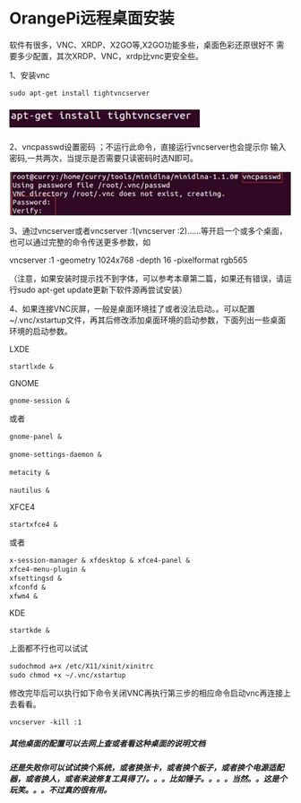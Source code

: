 # OrangePi远程桌面安装

软件有很多，VNC、XRDP、X2GO等,X2GO功能多些，桌面色彩还原很好不 需要多少配置，其次XRDP、VNC，xrdp比vnc更安全些。

1、安装vnc

```
sudo apt-get install tightvncserver
```

![](/assets/clip_image001.jpg)

2、vncpasswd设置密码 ；不运行此命令，直接运行vncserver也会提示你 输入密码,一共两次，当提示是否需要只读密码时选N即可。

![](/assets/clip_image004.jpg)

3、通过vncserver或者vncserver :1\(vncserver :2\)……等开启一个或多个桌面， 也可以通过完整的命令传送更多参数，如

vncserver :1 -geometry 1024x768 -depth 16 -pixelformat rgb565

（注意，如果安装时提示找不到字体，可以参考本章第二篇，如果还有错误，请运行sudo apt-get update更新下软件源再尝试安装）

4、如果连接VNC灰屏，一般是桌面环境挂了或者没法启动。。可以配置~/.vnc/xstartup文件，再其后修改添加桌面环境的启动参数，下面列出一些桌面环境的启动参数。

LXDE

```
startlxde &
```

GNOME

```
gnome-session &
```

或者

```
gnome-panel &

gnome-settings-daemon &

metacity &

nautilus &
```

XFCE4

```
startxfce4 &
```

或者

```
x-session-manager & xfdesktop & xfce4-panel &  
xfce4-menu-plugin &  
xfsettingsd &  
xfconfd &  
xfwm4 &
```

KDE

```
startkde &
```

上面都不行也可以试试

```
sudochmod a+x /etc/X11/xinit/xinitrc
sudo chmod +x ~/.vnc/xstartup
```

修改完毕后可以执行如下命令关闭VNC再执行第三步的相应命令启动vnc再连接上去看看。

```
vncserver -kill :1
```

##### 其他桌面的配置可以去网上查或者看这种桌面的说明文档

##### 还是失败你可以试试换个系统，或者换张卡，或者换个板子，或者换个电源适配器，或者换人，或者来波修复工具得了/。。。比如锤子。。。。当然。。这是个玩笑。。。不过真的很有用。



